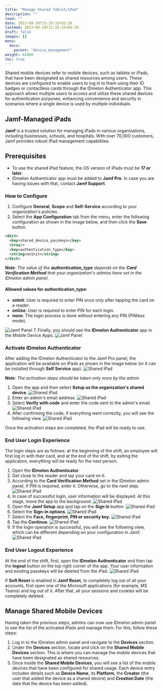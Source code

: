 ```yaml
---
title: "Manage Shared Tablet/iPad"
description: ""
lead: ""
date: 2023-09-20T15:19:33+03:30
lastmod: 2023-09-20T15:19:33+03:30
draft: false
images: []
menu:
  docs:
    parent: "device_management"
weight: 62000
toc: true
---
```


Shared mobile devices refer to mobile devices, such as tablets or iPads, that have been designated as shared resources among users. These devices are configured to enable users to log in to them using their ID badges or contactless cards through the IDmelon Authenticator app. This approach allows multiple users to access and utilize these shared devices for authentication purposes, enhancing convenience and security in scenarios where a single device is used by multiple individuals.

## Jamf-Managed iPads

**Jamf** is a trusted solution for managing iPads in various organizations, including businesses, schools, and hospitals. With over 70,000 customers, Jamf provides robust iPad management capabilities.

## Prerequisites

- To use the shared iPad feature, the OS version of iPads must be **17 or later**.
- IDmelon Authenticator app must be added to **Jamf Pro**. In case you are having issues with that, contact **Jamf Support**.

### How to Configure

1. Configure **General**, **Scope** and **Self-Service** according to your organization's policies.
2. Select the **App Configuration** tab from the menu, enter the following configuration as shown in the image below, and then click the **Save** button.

```xml
<dict>
  <key>shared_device_passkeys</key>
  <true/>
  <key>authentication_type</key>
  <string>onInit</string>
</dict>
```

***Note**: The value of the **authentication_type** depends on the **Card Verification Method** that your organization's admins have set in the IDmelon admin panel.*

#### Allowed values for authentication_type:

- **onInit**: User is required to enter PIN once only after tapping the card on a reader.
- **onUse**: User is required to enter PIN for each login.
- **none**: The login process is done without entering any PIN (PINless mode).

![Jamf Panel](/images/vendor/shared_ipads/jamf_panel_app_config.png)
7. Finally, you should see the **IDmelon Authenticator** app in the Mobile Device Apps.
![Jamf Panel](/images/vendor/shared_ipads/jamf_panel_added_app.png)

### Activate IDmelon Authenticator

After adding the IDmelon Authenticator to the Jamf Pro panel, the application will be available on iPads as shown in the image below (or it can be installed through **Self Service** app).
![Shared iPad](/images/vendor/shared_ipads/shared_ipad_idmelon_app.PNG)

***Note**: The activation steps should be taken only once by the admin.*

1. Open the app and then select **Setup as the organization's shared device**.
![Shared iPad](/images/vendor/shared_ipads/shared_ipad_add_company.PNG)
2. Enter an admin's email address.
![Shared iPad](/images/vendor/shared_ipads/shared_ipad_setup_profile.PNG)
3. Select **Verify with code** and enter the code sent to the admin's email.
![Shared iPad](/images/vendor/shared_ipads/shared_ipad_verify_email.PNG)
4. After confirming the code, if everything went correctly, you will see the following view.
![Shared iPad](/images/vendor/shared_ipads/shared_ipad_tap_card.PNG)

Once the activation steps are completed, the iPad will be ready to use.

### End User Login Experience

The login steps are as follows: at the beginning of the shift, an employee will first log in with their card, and at the end of the shift, by exiting the application, everything will be ready for the next person.

1. Open the **IDmelon Authenticator**.
2. Get close to the reader and tap your card on it.
3. According to the **Card Verification Method** set in the IDmelon admin panel, if PIN is required, enter it. Otherwise, go to the next step.
![Shared iPad](/images/vendor/shared_ipads/shared_ipad_enter_pin.PNG)
4. In case of successful login, user information will be displayed. At this stage, move the app to the background.
![Shared iPad](/images/vendor/shared_ipads/shared_ipad_logged_in.PNG)
5. Open the **Jamf Setup** app and tap on the **Sign In** button.
![Shared iPad](/images/vendor/shared_ipads/shared_ipad_jamf_setup.PNG)
6. Select the **Sign-in options**.
![Shared iPad](/images/vendor/shared_ipads/shared_ipad_ms_authenticator1.PNG)
7. Select the **Face, fingerprint, PIN or security key**.
![Shared iPad](/images/vendor/shared_ipads/shared_ipad_ms_authenticator2.PNG)
8. Tap the **Continue**.
![Shared iPad](/images/vendor/shared_ipads/shared_ipad_passkey.PNG)
9. If the login operation is successful, you will see the following view, which can be different depending on your configuration in Jamf.
![Shared iPad](/images/vendor/shared_ipads/shared_ipad_jamf_setup_logged_in.PNG)

### End User Logout Experience

At the end of the shift, first, open the **IDmelon Authenticator** and then tap the **logout** button on the top right corner of the app. Your user information and existing passkeys will be deleted from the iPad.
![Shared iPad](/images/vendor/shared_ipads/shared_ipad_logout.PNG)

If **Soft Reset** is enabled in **Jamf Reset**, to completely log out of all your accounts, first open one of the Microsoft applications (for example, MS Teams) and log out of it. After that, all your sessions and cookies will be completely deleted.

## Manage Shared Mobile Devices

Having taken the previous steps, admins can now use IDmelon admin panel to see the list of the activated iPads and manage them. For this, follow these steps:

1. Log in to the IDmelon admin panel and navigate to the **Devices** section.
2. Under the **Devices** section, locate and click on the **Shared Mobile Devices** section. This is where you can manage the mobile devices that have been designated as shared resources.
3. Once inside the **Shared Mobile Devices**, you will see a list of the mobile devices that have been configured for shared usage. Each device entry includes details such as **Device Name**, its **Platform**, the **Creator** (the user that added the device as a shared device) and **Creation Date** (the date that the device has been added).
